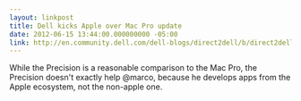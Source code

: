 ```yaml
---
layout: linkpost
title: Dell kicks Apple over Mac Pro update
date: 2012-06-15 13:44:00.000000000 -05:00
link: http://en.community.dell.com/dell-blogs/direct2dell/b/direct2dell/archive/2012/06/15/dell-xps-systems-and-precision-workstations-are-worthy-high-end-machines.aspx
---
```


While the Precision is a reasonable comparison to the Mac Pro, the Precision
doesn't exactly help @marco, because he develops apps from the Apple ecosystem,
not the non-apple one.
